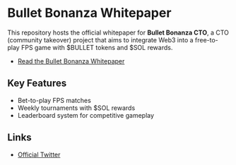 # Bullet Bonanza Whitepaper
This repository hosts the official whitepaper for **Bullet Bonanza CTO**, a CTO (community takeover) project that aims to integrate Web3 into a free-to-play FPS game with $BULLET tokens and $SOL rewards.

- [Read the Bullet Bonanza Whitepaper](./Bullet_Bonanza_Whitepaper.md)

## Key Features
- Bet-to-play FPS matches
- Weekly tournaments with $SOL rewards
- Leaderboard system for competitive gameplay

## Links
- [Official Twitter](https://x.com/bonanzaCTO)
